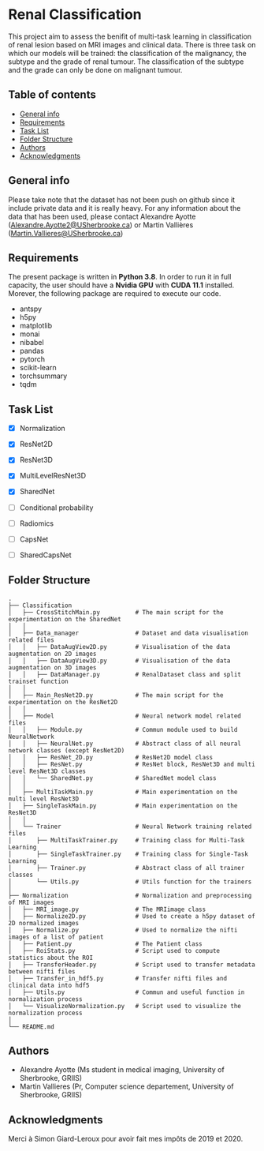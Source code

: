  # Renal Classification
This project aim to assess the benifit of multi-task learning in classification of renal lesion based on MRI images and clinical data. There is three task on which our models will be trained: the classification of the malignancy, the subtype and the grade of renal tumour. The classification of the subtype and the grade can only be done on malignant tumour.
 
 ## Table of contents
* [General info](#general-info)
* [Requirements](#requirements)
* [Task List](#task-list)
* [Folder Structure](#folder-structure)
* [Authors](#authors)
* [Acknowledgments](#acknowledgments)

## General info
Please take note that the dataset has not been push on github since it include private data and it is really heavy.
For any information about the data that has been used, please contact Alexandre Ayotte (Alexandre.Ayotte2@USherbrooke.ca) or Martin Vallières (Martin.Vallieres@USherbrooke.ca)

## Requirements
The present package is written in **Python 3.8**. In order to run it in full capacity, the user should have a **Nvidia GPU** with **CUDA 11.1** installed.
Morever, the following package are required to execute our code.

- antspy
- h5py
- matplotlib
- monai
- nibabel
- pandas
- pytorch
- scikit-learn
- torchsummary
- tqdm


## Task List
- [x] Normalization
- [x] ResNet2D
- [x] ResNet3D
- [x] MultiLevelResNet3D
- [x] SharedNet
- [ ] Conditional probability
- [ ] Radiomics
- [ ] CapsNet
- [ ] SharedCapsNet


## Folder Structure
 ```
.
├── Classification                         
│   ├── CrossStitchMain.py          # The main script for the experimentation on the SharedNet
│   │
│   ├── Data_manager                # Dataset and data visualisation related files
│   │   ├── DataAugView2D.py        # Visualisation of the data augmentation on 2D images
│   │   ├── DataAugView3D.py        # Visualisation of the data augmentation on 3D images
│   │   ├── DataManager.py          # RenalDataset class and split trainset function
│   │
│   ├── Main_ResNet2D.py            # The main script for the experimentation on the ResNet2D
│   │
│   ├── Model                       # Neural network model related files
│   │   ├── Module.py               # Commun module used to build NeuralNetwork
│   │   ├── NeuralNet.py            # Abstract class of all neural network classes (except ResNet2D)
│   │   ├── ResNet_2D.py            # ResNet2D model class
│   │   ├── ResNet.py               # ResNet block, ResNet3D and multi level ResNet3D classes
│   │   └── SharedNet.py            # SharedNet model class
│   │
│   ├── MultiTaskMain.py            # Main experimentation on the multi level ResNet3D
│   ├── SingleTaskMain.py           # Main experimentation on the ResNet3D
│   │
│   └── Trainer                     # Neural Network training related files
│       ├── MultiTaskTrainer.py     # Training class for Multi-Task Learning
│       ├── SingleTaskTrainer.py    # Training class for Single-Task Learning
│       ├── Trainer.py              # Abstract class of all trainer classes
│       └── Utils.py                # Utils function for the trainers
│
├── Normalization                   # Normalization and preprocessing of MRI images
│   ├── MRI_image.py                # The MRIimage class
│   ├── Normalize2D.py              # Used to create a h5py dataset of 2D normalized images
│   ├── Normalize.py                # Used to normalize the nifti images of a list of patient
│   ├── Patient.py                  # The Patient class
│   ├── RoiStats.py                 # Script used to compute statistics about the ROI
│   ├── TransferHeader.py           # Script used to transfer metadata between nifti files
│   ├── Transfer_in_hdf5.py         # Transfer nifti files and clinical data into hdf5
│   ├── Utils.py                    # Commun and useful function in normalization process
│   └── VisualizeNormalization.py   # Script used to visualize the normalization process
│
└── README.md
 ```

## Authors
- Alexandre Ayotte (Ms student in medical imaging, University of Sherbrooke, GRIIS)
- Martin Vallieres (Pr, Computer science departement, University of Sherbrooke, GRIIS) 

## Acknowledgments
Merci à Simon Giard-Leroux pour avoir fait mes impôts de 2019 et 2020.
